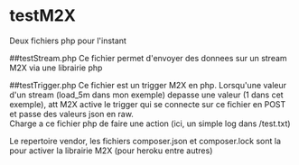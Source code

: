 # testM2X


Deux fichiers php pour l'instant


##testStream.php
Ce fichier permet d'envoyer des donnees sur un stream M2X via une librairie php


##testTrigger.php
Ce fichier est un trigger M2X en php. Lorsqu'une valeur d'un stream (load_5m dans mon exemple) depasse une valeur (1 dans cet exemple), att M2X active le trigger qui se connecte sur ce fichier en POST et passe des valeurs json en raw.  
Charge a ce fichier php de faire une action (ici, un simple log dans /test.txt)


Le repertoire vendor, les fichiers composer.json et composer.lock sont la pour activer la librairie M2X (pour heroku entre autres)
